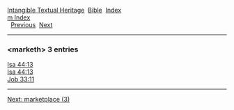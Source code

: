 [Intangible Textual Heritage](../../index)  [Bible](../index) 
[Index](index)   
[m Index](_m_)  
  [Previous](c07152)  [Next](c07154) 

------------------------------------------------------------------------

### &lt;marketh&gt; 3 entries

[Isa 44:13](../kjv/isa044.htm#013)  
[Isa 44:13](../kjv/isa044.htm#013)  
[Job 33:11](../kjv/job033.htm#011)  

------------------------------------------------------------------------

[Next: marketplace (3)](c07154)
